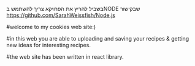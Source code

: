 בשביל להריץ את הפרויקא צריך להשתמש בNODE שבקישור https://github.com/SarahWeissfish/Node.js

#welcome to my cookies web site:)




#in this web you are able to uploading and saving your recipes & getting new ideas for interesting recipes.

#the web site has been written in react library. 
